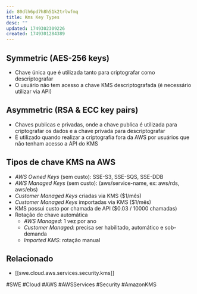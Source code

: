 ```yaml
---
id: 80dlh6pd7h8h51k2trlwfmq
title: Kms Key Types
desc: ""
updated: 1749302309226
created: 1749301284389
---
```


## Symmetric (AES-256 keys)

- Chave única que é utilizada tanto para criptografar como descriptografar
- O usuário não tem acesso a chave KMS descriptografada (é necessário utilizar via API)

## Asymmetric (RSA & ECC key pairs)

- Chaves publicas e privadas, onde a chave publica é utilizada para criptografar os dados e a chave privada para descriptografar
- É utilizado quando realizar a criptografia fora da AWS por usuários que não tenham acesso a API do KMS

## Tipos de chave KMS na AWS

- _AWS Owned Keys_ (sem custo): SSE-S3, SSE-SQS, SSE-DDB
- _AWS Managed Keys_ (sem custo): (aws/service-name, ex: aws/rds, aws/ebs)
- _Customer Managed Keys_ criadas via KMS ($1/mês)
- _Customer Managed Keys_ importadas via KMS ($1/mês)
- KMS possui custo por chamada de API ($0.03 / 10000 chamadas)
- Rotação de chave automática
  - _AWS Managed_: 1 vez por ano
  - _Customer Managed_: precisa ser habilitado, automático e sob-demanda
  - _Imported KMS_: rotação manual

## Relacionado

- [[swe.cloud.aws.services.security.kms]]

#SWE #Cloud #AWS #AWSServices #Security #AmazonKMS

